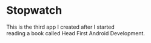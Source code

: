 # Stopwatch

This is the third app I created after I started<br>
reading a book called Head First Android Development.
